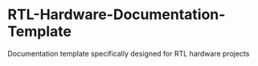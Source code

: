 # RTL-Hardware-Documentation-Template
Documentation template specifically designed for RTL hardware projects
